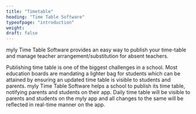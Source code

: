 ```yaml
---
title: "Timetable"
heading: "Time Table Software"
typeofpage: "introduction"
weight:
draft: false
---
```


myly Time Table Software provides an easy way to publish your time-table and manage teacher arrangement/substitution for absent teachers. 

Publishing time table is one of the biggest challenges in a school. Most education boards are mandating a lighter bag for students which can be attained by ensuring an updated time table is visible to students and parents. myly Time Table Software helps a school to publish its time table, notifying parents and students on their app. Daily time table will be visible to parents and students on the myly app and all changes to the same will be reflected in real-time manner on the app.